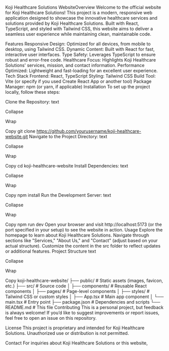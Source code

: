 Koji Healthcare Solutions WebsiteOverview
Welcome to the official website for Koji Healthcare Solutions! This project is a modern, responsive web application designed to showcase the innovative healthcare services and solutions provided by Koji Healthcare Solutions. Built with React, TypeScript, and styled with Tailwind CSS, this website aims to deliver a seamless user experience while maintaining clean, maintainable code.

Features
Responsive Design: Optimized for all devices, from mobile to desktop, using Tailwind CSS.
Dynamic Content: Built with React for fast, interactive user interfaces.
Type Safety: Leverages TypeScript to ensure robust and error-free code.
Healthcare Focus: Highlights Koji Healthcare Solutions' services, mission, and contact information.
Performance Optimized: Lightweight and fast-loading for an excellent user experience.
Tech Stack
Frontend: React, TypeScript
Styling: Tailwind CSS
Build Tool: Vite (or specify if you used Create React App or another tool)
Package Manager: npm (or yarn, if applicable)
Installation
To set up the project locally, follow these steps:

Clone the Repository:
text

Collapse

Wrap

Copy
git clone https://github.com/yourusername/koji-healthcare-website.git
Navigate to the Project Directory:
text

Collapse

Wrap

Copy
cd koji-healthcare-website
Install Dependencies:
text

Collapse

Wrap

Copy
npm install
Run the Development Server:
text

Collapse

Wrap

Copy
npm run dev
Open your browser and visit http://localhost:5173 (or the port specified in your setup) to see the website in action.
Usage
Explore the homepage to learn about Koji Healthcare Solutions.
Navigate through sections like "Services," "About Us," and "Contact" (adjust based on your actual structure).
Customize the content in the src folder to reflect updates or additional features.
Project Structure
text

Collapse

Wrap

Copy
koji-healthcare-website/
├── public/             # Static assets (images, favicon, etc.)
├── src/                # Source code
│   ├── components/     # Reusable React components
│   ├── pages/          # Page-level components
│   ├── styles/         # Tailwind CSS or custom styles
│   ├── App.tsx         # Main app component
│   └── main.tsx        # Entry point
├── package.json        # Dependencies and scripts
└── README.md           # This file
Contributing
This is a personal project, but feedback is always welcome! If you’d like to suggest improvements or report issues, feel free to open an issue on this repository.

License
This project is proprietary and intended for Koji Healthcare Solutions. Unauthorized use or distribution is not permitted.

Contact
For inquiries about Koji Healthcare Solutions or this website,
